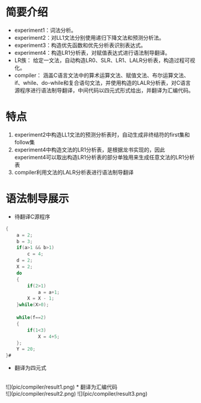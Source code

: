 # 简要介绍
* experiment1：词法分析。
* experiment2：对LL1文法分别使用递归下降文法和预测分析法。
* experiment3：构造优先函数和优先分析表识别表达式。
* experiment4：构造LR1分析表，对赋值表达式进行语法制导翻译。
* LR族：
  给定一文法，自动构造LR0、SLR、LR1、LALR分析表，构造过程可视化。
* compiler：
  涵盖C语言文法中的算术运算文法、赋值文法、布尔运算文法、if、while、do-while和复合语句文法，并使用构造的LALR分析表，对C语言源程序进行语法制导翻译，中间代码以四元式形式给出，并翻译为汇编代码。

# 特点
1. experiment2中构造LL1文法的预测分析表时，自动生成非终结符的first集和follow集
2. experiment4中构造文法的LR1分析表，是根据龙书实现的，因此experiment4可以取出构造LR1分析表的部分单独用来生成任意文法的LR1分析表
3. compiler利用文法的LALR分析表进行语法制导翻译

# 语法制导展示
* 待翻译C源程序
```C
{
    a = 2;
    b = 3;
    if(a>1 && b>1)
        c = 4;
    d = 2;
    X = 2;
    do
    {
        if(2>1)
            a = a+1;
        X = X - 1;
    }while(X>0);

    while(f==2)
    {
        if(1<3)
            X = 4+5;
    };
    Y = 20;
}#
```
* 翻译为四元式
<br>
![](pic/compiler/result1.png)
* 翻译为汇编代码
<br>
![](pic/compiler/result2.png)
![](pic/compiler/result3.png)